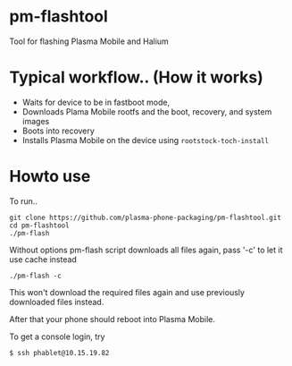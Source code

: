 # pm-flashtool
Tool for flashing Plasma Mobile and Halium

# Typical workflow.. (How it works)

- Waits for device to be in fastboot mode,
- Downloads Plama Mobile rootfs and the  boot, recovery, and system images 
- Boots into recovery
- Installs Plasma Mobile on the device using `rootstock-toch-install`

# Howto use

To run..

```
git clone https://github.com/plasma-phone-packaging/pm-flashtool.git
cd pm-flashtool
./pm-flash
```

Without options pm-flash script downloads all files again, pass '-c' to let it use cache instead

```
./pm-flash -c
```

This won't download the required files again and use previously downloaded files instead. 


After that your phone should reboot into Plasma Mobile.

To get a console login, try

`$ ssh phablet@10.15.19.82`
